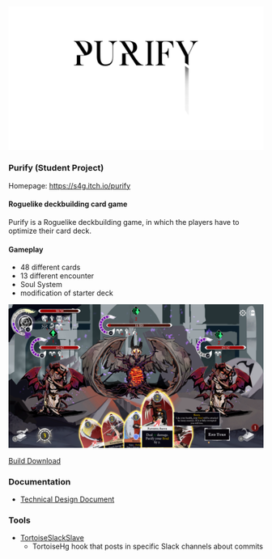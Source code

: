 [![Purify Logo](Images/Purify_Title.png)](https://s4g.itch.io/purify)

### Purify (Student Project)

Homepage: https://s4g.itch.io/purify

#### Roguelike deckbuilding card game

Purify is a Roguelike deckbuilding game, in which the players have to optimize their card deck.

#### Gameplay

- 48 different cards
- 13 different encounter
- Soul System
- modification of starter deck

[![Gameplay Screenshot](Images/Gameplay.png)](https://s4g.itch.io/purify)


[Build Download](https://github.com/SradnickDev/Purify/blob/master/Build/Purify_GoldMaster_Build.rar)

### Documentation

  - [Technical Design Document](https://github.com/SradnickDev/Purify/blob/master/Documents/Purify%20TDD.pdf)

### Tools

  - [TortoiseSlackSlave](https://github.com/SradnickDev/Purify/tree/master/Tools/TortoiseSlackSlave)
	- TortoiseHg hook that posts in specific Slack channels about commits
